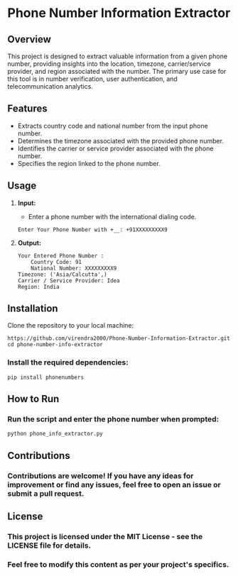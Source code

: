 # Phone Number Information Extractor

## Overview

This project is designed to extract valuable information from a given phone number, providing insights into the location, timezone, carrier/service provider, and region associated with the number. The primary use case for this tool is in number verification, user authentication, and telecommunication analytics.

## Features

- Extracts country code and national number from the input phone number.
- Determines the timezone associated with the provided phone number.
- Identifies the carrier or service provider associated with the phone number.
- Specifies the region linked to the phone number.

## Usage

1. **Input:**
    - Enter a phone number with the international dialing code.
    ```
    Enter Your Phone Number with +__: +91XXXXXXXXX9
    ```

2. **Output:**
    ```
    Your Entered Phone Number :
        Country Code: 91
        National Number: XXXXXXXXX9
    Timezone: ('Asia/Calcutta',)
    Carrier / Service Provider: Idea
    Region: India
    ```
## Installation

Clone the repository to your local machine:

```
https://github.com/virendra2000/Phone-Number-Information-Extractor.git
cd phone-number-info-extractor
```

### Install the required dependencies:

```
pip install phonenumbers
```

## How to Run

### Run the script and enter the phone number when prompted:

```
python phone_info_extractor.py
```

## Contributions

### Contributions are welcome! If you have any ideas for improvement or find any issues, feel free to open an issue or submit a pull request.

## License

### This project is licensed under the MIT License - see the LICENSE file for details.

### Feel free to modify this content as per your project's specifics.

